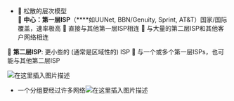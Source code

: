 -    松散的层次模型  
     **中心：第一层ISP**（\*\*\*\*如UUNet, BBN/Genuity, Sprint, AT&T）国家/国际覆盖，速率极高  直接与其他第一层ISP相连  与大量的第二层ISP和其他客户网络相连

 **第二层ISP**: 更小些的 (通常是区域性的) ISP  与一个或多个第一层ISPs，也可能与其他第二层ISP

![在这里插入图片描述](https://img-blog.csdnimg.cn/f2c78728c9c24d8281a6ec46ed74ca59.png)

-   一个分组要经过许多网络![在这里插入图片描述](https://img-blog.csdnimg.cn/68b5708aba674b6097518b86d05c2f7a.png)